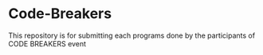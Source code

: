 # Code-Breakers
This repository is for submitting each programs done by the participants of CODE BREAKERS event
